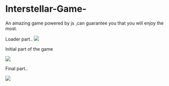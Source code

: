 # Interstellar-Game-

An amazing game powered by js ,can guarantee you that you will enjoy the most.



Loader part..
![](https://user-images.githubusercontent.com/65461420/95598145-344b5f80-0a6d-11eb-8c0f-acfa706ab4a0.jpeg)



Initial part of the game


![](https://user-images.githubusercontent.com/65461420/95598180-41684e80-0a6d-11eb-9554-98855298a9ed.jpeg)


Final part..


![](https://user-images.githubusercontent.com/65461420/95598761-e7b45400-0a6d-11eb-8963-b02a87710846.jpeg)


